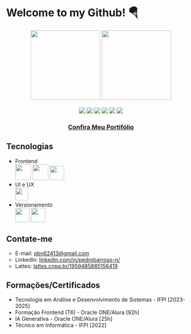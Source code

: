 # Welcome to my Github! 🪂

<div align="center">
  <img height="185em" src="https://github-readme-stats.vercel.app/api?username=pedrobarroso-n&show_icons=true&theme=radical" />
  <img height="185em" src="https://github-readme-stats.vercel.app/api/top-langs/?username=pedrobarroso-n&layout=donut&theme=radical" />
</div>

<div align="center">
  <br>
  <img src="https://img.shields.io/badge/W3Schools-04AA6D?style=for-the-badge&logo=W3Schools&logoColor=white" />
  <img src="https://img.shields.io/badge/freecodecamp-27273D?style=for-the-badge&logo=freecodecamp&logoColor=white" />
  <img src="https://img.shields.io/badge/ChatGPT-74aa9c?style=for-the-badge&logo=openai&logoColor=white" />
  <img src="https://img.shields.io/badge/Google%20Meet-00897B?style=for-the-badge&logo=google-meet&logoColor=white" />
  <img src="https://img.shields.io/badge/Canva-%2300C4CC.svg?&style=for-the-badge&logo=Canva&logoColor=white" />
  <img src="https://img.shields.io/badge/GitHub-100000?style=for-the-badge&logo=github&logoColor=white" />
</div>

<h3 align="center"><a href="">Confira Meu Portifólio</a>

## Tecnologias
<ul type="square">
  <li>Frontend <br>
    <img src="https://cdn.jsdelivr.net/gh/devicons/devicon@latest/icons/html5/html5-plain-wordmark.svg" height=42 />     
    <img src="https://cdn.jsdelivr.net/gh/devicons/devicon@latest/icons/css3/css3-plain-wordmark.svg" height=42 />
    <img src="https://cdn.jsdelivr.net/gh/devicons/devicon@latest/icons/javascript/javascript-plain.svg" height=38 />          
  </li>
  
  <li>UI e UX <br>
    <img src="https://cdn.jsdelivr.net/gh/devicons/devicon@latest/icons/figma/figma-original.svg" height=34 /> 
  </li>
  
  <li>Versionamento <br>
    <img src="https://cdn.jsdelivr.net/gh/devicons/devicon@latest/icons/git/git-plain.svg" height=38 />
    <img src="https://github.com/user-attachments/assets/5663eea1-ed9e-4a3a-8bb0-414a2daf1253" height=38 />        
  </li>
</ul>

## Contate-me
<ul type="circle">
  <li>E-mail: <a href="mailto:pbn62413@gmail.com">pbn62413@gmail.com</a></li>
  <li>LinkedIn: <a href="https://www.linkedin.com/in/pedrobarroso-n/">linkedin.com/in/pedrobarroso-n/</a></li>
  <li>Lattes: <a href="http://lattes.cnpq.br/1959485885156419">lattes.cnpq.br/1959485885156419</a></li>
</ul>

## Formações/Certificados
- Tecnologia em Análise e Desenvolvimento de Sistemas - IFPI [2023-2025]
- Formação Frontend (T6) - Oracle ONE/Alura [92h]
- IA Generativa - Oracle ONE/Alura [25h]
- Técnico em Informática - IFPI [2022]

